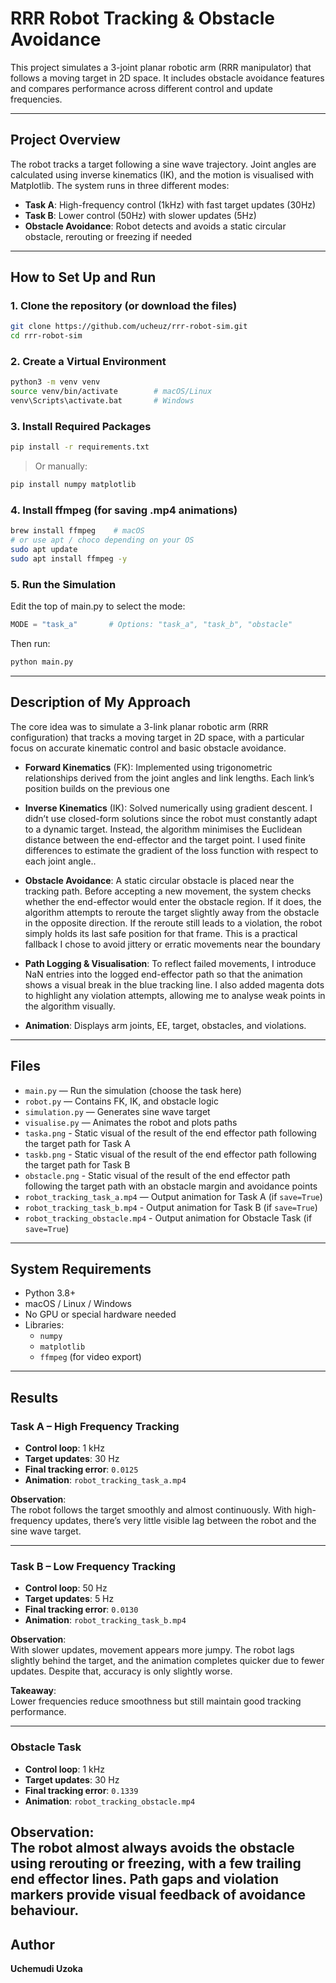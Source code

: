# RRR Robot Tracking & Obstacle Avoidance

This project simulates a 3-joint planar robotic arm (RRR manipulator) that follows a moving target in 2D space. It includes obstacle avoidance features and compares performance across different control and update frequencies.

---

## Project Overview

The robot tracks a target following a sine wave trajectory. Joint angles are calculated using inverse kinematics (IK), and the motion is visualised with Matplotlib. The system runs in three different modes:

- **Task A**: High-frequency control (1kHz) with fast target updates (30Hz)
- **Task B**: Lower control (50Hz) with slower updates (5Hz)
- **Obstacle Avoidance**: Robot detects and avoids a static circular obstacle, rerouting or freezing if needed

---

## How to Set Up and Run

### 1. Clone the repository (or download the files)
```bash
git clone https://github.com/ucheuz/rrr-robot-sim.git
cd rrr-robot-sim
```

### 2. Create a Virtual Environment
```bash
python3 -m venv venv
source venv/bin/activate        # macOS/Linux
venv\Scripts\activate.bat       # Windows
```

### 3. Install Required Packages
```bash
pip install -r requirements.txt
```

> Or manually:
```bash
pip install numpy matplotlib
```

### 4. Install ffmpeg (for saving .mp4 animations)
```bash
brew install ffmpeg    # macOS
# or use apt / choco depending on your OS
sudo apt update
sudo apt install ffmpeg -y
```

### 5. Run the Simulation
Edit the top of main.py to select the mode:
```python
MODE = "task_a"       # Options: "task_a", "task_b", "obstacle"
```

Then run:
```bash
python main.py
```

---

## Description of My Approach
The core idea was to simulate a 3-link planar robotic arm (RRR configuration) that tracks a moving target in 2D space, with a particular focus on accurate kinematic control and basic obstacle avoidance.

- **Forward Kinematics** (FK): Implemented using trigonometric relationships derived from the joint angles and link lengths. Each link’s position builds on the previous one
- **Inverse Kinematics** (IK): Solved numerically using gradient descent. I didn’t use closed-form solutions since the robot must constantly adapt to a dynamic target. Instead, the algorithm minimises the Euclidean distance between the end-effector and the target point. I used finite differences to estimate the gradient of the loss function with respect to each joint angle..

- **Obstacle Avoidance**: A static circular obstacle is placed near the tracking path. Before accepting a new movement, the system checks whether the end-effector would enter the obstacle region. If it does, the algorithm attempts to reroute the target slightly away from the obstacle in the opposite direction. If the reroute still leads to a violation, the robot simply holds its last safe position for that frame. This is a practical fallback I chose to avoid jittery or erratic movements near the boundary
- **Path Logging & Visualisation**: To reflect failed movements, I introduce NaN entries into the logged end-effector path so that the animation shows a visual break in the blue tracking line. I also added magenta dots to highlight any violation attempts, allowing me to analyse weak points in the algorithm visually.
  
- **Animation**: Displays arm joints, EE, target, obstacles, and violations.

---

## Files

- `main.py` — Run the simulation (choose the task here)
- `robot.py` — Contains FK, IK, and obstacle logic
- `simulation.py` — Generates sine wave target
- `visualise.py` — Animates the robot and plots paths
- `taska.png` -  Static visual of the result of the end effector path following the target path for Task A
- `taskb.png` -  Static visual of the result of the end effector path following the target path for Task B
- `obstacle.png` -  Static visual of the result of the end effector path following the target path with an obstacle margin and avoidance points
- `robot_tracking_task_a.mp4` — Output animation for Task A (if `save=True`)
- `robot_tracking_task_b.mp4` - Output animation for Task B (if `save=True`)
- `robot_tracking_obstacle.mp4` - Output animation for Obstacle Task (if `save=True`)

---

## System Requirements

- Python 3.8+
- macOS / Linux / Windows
- No GPU or special hardware needed
- Libraries:
  - `numpy`
  - `matplotlib`
  - `ffmpeg` (for video export)

---

## Results

### Task A – High Frequency Tracking
- **Control loop**: 1 kHz  
- **Target updates**: 30 Hz  
- **Final tracking error**: `0.0125`  
- **Animation**: `robot_tracking_task_a.mp4`

**Observation**:  
The robot follows the target smoothly and almost continuously. With high-frequency updates, there’s very little visible lag between the robot and the sine wave target.

---

### Task B – Low Frequency Tracking
- **Control loop**: 50 Hz  
- **Target updates**: 5 Hz  
- **Final tracking error**: `0.0130`  
- **Animation**: `robot_tracking_task_b.mp4`

**Observation**:  
With slower updates, movement appears more jumpy. The robot lags slightly behind the target, and the animation completes quicker due to fewer updates. Despite that, accuracy is only slightly worse.

**Takeaway**:  
Lower frequencies reduce smoothness but still maintain good tracking performance.

---
### Obstacle Task
- **Control loop**: 1 kHz  
- **Target updates**: 30 Hz
- **Final tracking error**: `0.1339`
- **Animation**: `robot_tracking_obstacle.mp4`

**Observation**:  
The robot almost always avoids the obstacle using rerouting or freezing, with a few trailing end effector lines. Path gaps and violation markers provide visual feedback of avoidance behaviour.
---

## Author
**Uchemudi Uzoka**  


